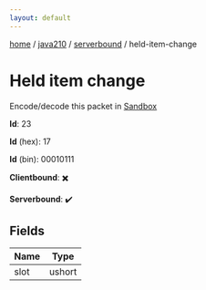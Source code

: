 ```yaml
---
layout: default
---
```


[home](/)  /  [java210](/protocol/java210)  /  [serverbound](/protocol/java210/serverbound)  /  held-item-change

# Held item change

Encode/decode this packet in [Sandbox](../../../sandbox/java210#Serverbound.HeldItemChange)

**Id**: 23

**Id** (hex): 17

**Id** (bin): 00010111

**Clientbound**: ✖️

**Serverbound**: ✔️

## Fields

Name | Type
---|---
slot | ushort
